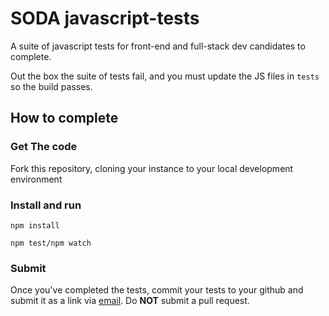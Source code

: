 # SODA javascript-tests
A suite of javascript tests for front-end and full-stack dev candidates to complete.

Out the box the suite of tests fail, and you must update the JS files in ``tests`` so the build passes.

## How to complete
### Get The code

Fork this repository, cloning your instance to your local development environment

### Install and run

``npm install``

``npm test/npm watch``

### Submit

Once you've completed the tests, commit your tests to your github and submit it as a link via [email](javascripttests@trustinsoda.com). Do **NOT** submit a pull request. 

